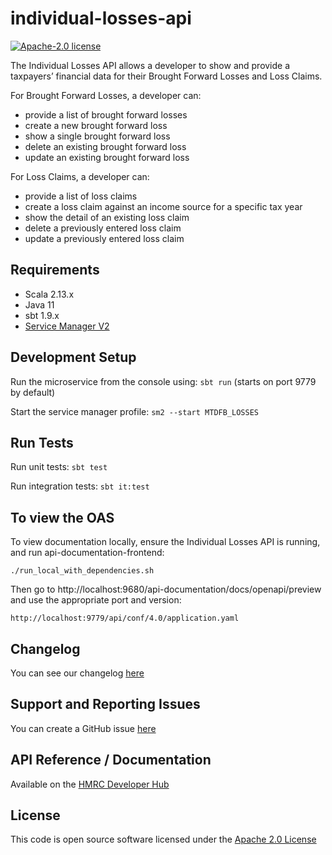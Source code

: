 individual-losses-api
========================

[![Apache-2.0 license](http://img.shields.io/badge/license-Apache-blue.svg)](http://www.apache.org/licenses/LICENSE-2.0.html)

The Individual Losses API allows a developer to show and provide a taxpayers’ financial data for their Brought Forward
Losses and Loss Claims.

For Brought Forward Losses, a developer can:

- provide a list of brought forward losses
- create a new brought forward loss
- show a single brought forward loss
- delete an existing brought forward loss
- update an existing brought forward loss

For Loss Claims, a developer can:

- provide a list of loss claims
- create a loss claim against an income source for a specific tax year
- show the detail of an existing loss claim
- delete a previously entered loss claim
- update a previously entered loss claim

## Requirements

- Scala 2.13.x
- Java 11
- sbt 1.9.x
- [Service Manager V2](https://github.com/hmrc/sm2)

## Development Setup

Run the microservice from the console using: `sbt run` (starts on port 9779 by default)

Start the service manager profile: `sm2 --start MTDFB_LOSSES`

## Run Tests

Run unit tests: `sbt test`

Run integration tests: `sbt it:test`

## To view the OAS

To view documentation locally, ensure the Individual Losses API is running, and run api-documentation-frontend:

```
./run_local_with_dependencies.sh
```

Then go to http://localhost:9680/api-documentation/docs/openapi/preview and use the appropriate port and version:

```
http://localhost:9779/api/conf/4.0/application.yaml
```

## Changelog

You can see our changelog [here](https://github.com/hmrc/income-tax-mtd-changelog/wiki)

## Support and Reporting Issues

You can create a GitHub issue [here](https://github.com/hmrc/income-tax-mtd-changelog/issues)

## API Reference / Documentation

Available on
the [HMRC Developer Hub](https://developer.service.hmrc.gov.uk/api-documentation/docs/api/service/individual-losses-api)

## License

This code is open source software licensed under
the [Apache 2.0 License]("http://www.apache.org/licenses/LICENSE-2.0.html")